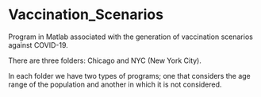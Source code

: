 # Vaccination_Scenarios
Program in Matlab associated with the generation of vaccination scenarios against COVID-19.


There are three folders: Chicago and NYC (New York City).

In each folder we have two types of programs; one that considers the age range of the population and another in which it is not considered.

